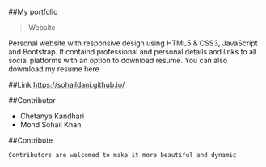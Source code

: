 ##My portfolio 
>Website

Personal website with responsive design using HTML5 & CSS3, JavaScript and Bootstrap.
It containd professional and personal details and links to all social platforms with an option to download resume.
You can also dowmload my resume here

##Link 
https://sohaildani.github.io/

##Contributor 
- Chetanya Kandhari
- Mohd Sohail Khan

##Contribute
```
Contributors are welcomed to make it more beautiful and dynamic
```



